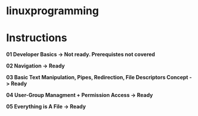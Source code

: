 # linuxprogramming

# Instructions 

**01 Developer Basics -> Not ready. Prerequistes not covered**

**02 Navigation -> Ready**

**03 Basic Text Manipulation, Pipes, Redirection, File Descriptors Concept -> Ready**

**04 User-Group Managment + Permission Access -> Ready**

**05 Everything is A File -> Ready**
